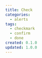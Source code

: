 ```yaml
---
title: Check
categories:
  - alerts
tags:
  - checkmark
  - confirm
  - done
created: 0.1.0
updated: 1.0.0
---
```

